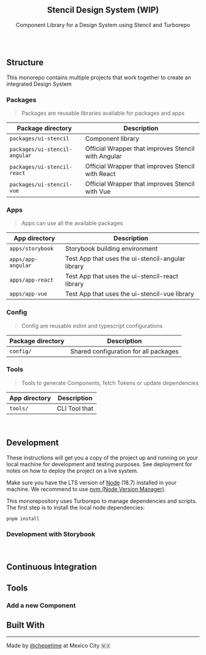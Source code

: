 <div align="center">
  <h2 align="center"><strong>Stencil Design System (WIP)</strong></h2>
  <p align="center">
    Component Library for a Design System using Stencil and Turborepo
  </p>

</div>

<br/>
<br/>

## Structure

This monorepo contains multiple projects that work together to create an integrated Design System

### Packages

> Packages are reusable libraries available for packages and apps

| Package directory             | Description                                         |
| ----------------------------- | --------------------------------------------------- |
| `packages/ui-stencil`         | Component library                                   |
| `packages/ui-stencil-angular` | Official Wrapper that improves Stencil with Angular |
| `packages/ui-stencil-react`   | Official Wrapper that improves Stencil with React   |
| `packages/ui-stencil-vue`     | Official Wrapper that improves Stencil with Vue     |

### Apps

> Apps can use all the available packages

| App directory      | Description                                       |
| ------------------ | ------------------------------------------------- |
| `apps/storybook`   | Storybook building environment                    |
| `apps/app-angular` | Test App that uses the ui-stencil-angular library |
| `apps/app-react`   | Test App that uses the ui-stencil-react library   |
| `apps/app-vue`     | Test App that uses the ui-stencil-vue library     |

### Config

> Config are reusable eslint and typescript configurations

| Package directory | Description                           |
| ----------------- | ------------------------------------- |
| `config/`         | Shared configuration for all packages |

### Tools

> Tools to generate Components, fetch Tokens or update dependencies

| App directory | Description   |
| ------------- | ------------- |
| `tools/`      | CLI Tool that |

<br/>

## Development

These instructions will get you a copy of the project up and running on your local machine for development and testing purposes. See deployment for notes on how to deploy the project on a live system.

Make sure you have the LTS version of [Node](https://nodejs.dev/) (18.7) installed in your machine. We recommend to use [nvm (Node Version Manager)](https://github.com/nvm-sh/nvm).

This monorepository uses Turborepo to manage dependencies and scripts. The first step is to install the local node dependencies:

```sh
pnpm install
```

### Development with Storybook

<br/>

## Continuous Integration

## Tools

### Add a new Component

## Built With

---

Made by [@chepetime](https://github.com/chepetimetime) at Mexico City 🇲🇽
